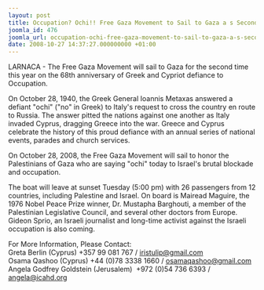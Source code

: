 ```yaml
---
layout: post
title: Occupation? Ochi!! Free Gaza Movement to Sail to Gaza a s Second Time
joomla_id: 476
joomla_url: occupation-ochi-free-gaza-movement-to-sail-to-gaza-a-s-second-time
date: 2008-10-27 14:37:27.000000000 +01:00
---
```

<p>LARNACA - The Free Gaza Movement will sail to Gaza for the second time this year on the 68th anniversary of Greek and Cypriot defiance to Occupation. </p><p>On October 28, 1940, the Greek General Ioannis Metaxas answered a defiant &quot;ochi&quot; (&quot;no&quot; in Greek) to Italy's request to cross the country en route to Russia. The answer pitted the nations against one another as Italy invaded Cyprus, dragging Greece into the war. Greece and Cyprus celebrate the history of this proud defiance with an annual series of national events, parades and church services.</p><p>On October 28, 2008, the Free Gaza Movement will sail to honor the Palestinians of Gaza who are saying &quot;ochi&quot; today to Israel's brutal blockade and occupation.</p><p>The boat will leave at sunset Tuesday (5:00 pm) with 26 passengers from 12 countries, including Palestine and Israel. On board is Mairead Maguire, the 1976 Nobel Peace Prize winner, Dr. Mustapha Barghouti, a member of the Palestinian Legislative Council, and several other doctors from Europe. Gideon Sprio, an Israeli journalist and long-time activist against the Israeli occupation is also coming.</p><p>For More Information, Please Contact:<br />Greta Berlin (Cyprus) +357 99 081 767 / <a href="mailto:iristulip@gmail.com">iristulip@gmail.com</a><br />Osama Qashoo (Cyprus) +44 (0)78 3338 1660 / <a href="mailto:osamaqashoo@gmail.com">osamaqashoo@gmail.com</a><br />Angela Godfrey Goldstein (Jerusalem)&nbsp; +972 (0)54 736 6393 / <a href="mailto:angela@icahd.org">angela@icahd.org</a> </p><p><a href=""></a></p>

